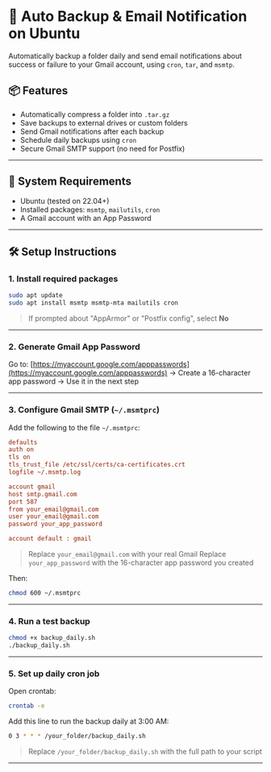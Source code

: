 # 🔐 Auto Backup & Email Notification on Ubuntu

Automatically backup a folder daily and send email notifications about success or failure to your Gmail account, using `cron`, `tar`, and `msmtp`.

## 📦 Features

* Automatically compress a folder into `.tar.gz`
* Save backups to external drives or custom folders
* Send Gmail notifications after each backup
* Schedule daily backups using `cron`
* Secure Gmail SMTP support (no need for Postfix)

---

## 🧪 System Requirements

* Ubuntu (tested on 22.04+)
* Installed packages: `msmtp`, `mailutils`, `cron`
* A Gmail account with an App Password

---

## 🛠 Setup Instructions

### 1. Install required packages

```bash
sudo apt update
sudo apt install msmtp msmtp-mta mailutils cron
```

> If prompted about "AppArmor" or "Postfix config", select **No**

---

### 2. Generate Gmail App Password

Go to: [https://myaccount.google.com/apppasswords](https://myaccount.google.com/apppasswords)
→ Create a 16-character app password → Use it in the next step

---

### 3. Configure Gmail SMTP (`~/.msmtprc`)

Add the following to the file `~/.msmtprc`:

```ini
defaults
auth on
tls on
tls_trust_file /etc/ssl/certs/ca-certificates.crt
logfile ~/.msmtp.log

account gmail
host smtp.gmail.com
port 587
from your_email@gmail.com
user your_email@gmail.com
password your_app_password

account default : gmail
```

> Replace `your_email@gmail.com` with your real Gmail
> Replace `your_app_password` with the 16-character app password you created

Then:

```bash
chmod 600 ~/.msmtprc
```

---

### 4. Run a test backup

```bash
chmod +x backup_daily.sh
./backup_daily.sh
```

---

### 5. Set up daily cron job

Open crontab:

```bash
crontab -e
```

Add this line to run the backup daily at 3:00 AM:

```bash
0 3 * * * /your_folder/backup_daily.sh
```

> Replace `/your_folder/backup_daily.sh` with the full path to your script

---


